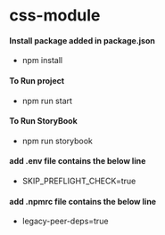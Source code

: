 # css-module

#### Install package added in package.json

- npm install

#### To Run project

- npm run start

#### To Run StoryBook

- npm run storybook


#### add .env file contains the below line

- SKIP_PREFLIGHT_CHECK=true

#### add .npmrc file contains the below line

- legacy-peer-deps=true
